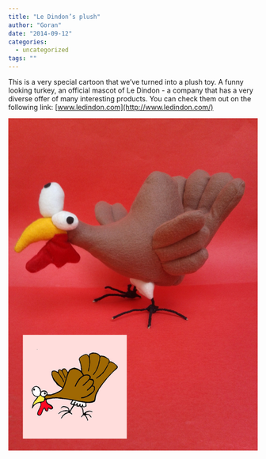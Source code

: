 ```yaml
---
title: "Le Dindon’s plush"
author: "Goran"
date: "2014-09-12"
categories:
  - uncategorized
tags: ""
---
```


This is a very special cartoon that we’ve turned into a plush toy. A funny looking turkey, an official mascot of Le Dindon - a company that has a very diverse offer of many interesting products. You can check them out on the following link: [www.ledindon.com](http://www.ledindon.com/)

![Le Dindon Plush Toy](./Le-Dindon-Plush-Toy.jpg)
